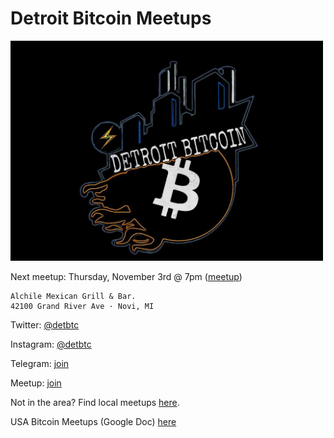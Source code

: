 # Detroit Bitcoin Meetups

<img src="images/photo_2021-10-11_10-59-55.jpg" width="500" />


Next meetup: Thursday, November 3rd @ 7pm ([meetup](https://www.meetup.com/detbtc/events/289256209/))

```
Alchile Mexican Grill & Bar.
42100 Grand River Ave · Novi, MI
```

Twitter: [@detbtc](https://twitter.com/detbtc)

Instagram: [@detbtc](https://www.instagram.com/detbtc/)

Telegram: [join](https://t.me/joinchat/yGQE6x2CRalmMTIx)

Meetup: [join](https://www.meetup.com/detbtc/)


Not in the area? Find local meetups [here](https://bitcoin-only.com/meetups).

USA Bitcoin Meetups (Google Doc) [here](https://docs.google.com/spreadsheets/d/1UzyzzI08MJjW3qPniMIJrWlwfGbH_aeUJgzfFa-D4YY/edit#gid=0)
